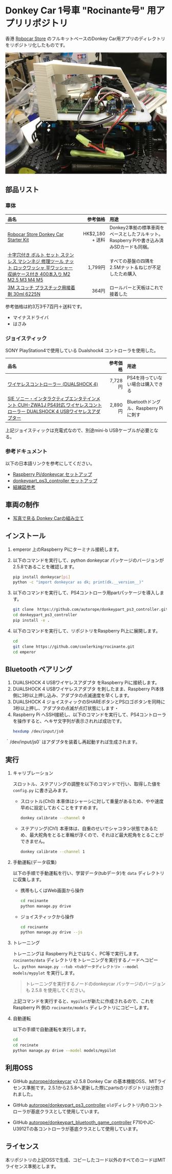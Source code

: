 # Donkey Car 1号車 "Rocinante号" 用アプリリポジトリ

香港 [Robocar Store](https://www.robocarstore.com/) のフルキットベースのDonkey Car用アプリのディレクトリをリポジトリ化したものです。

![my first donkey car](./docs/mycar.jpg)



## 部品リスト

### 車体

|品名|参考価格|用途|
|:-|-:|:-|
| [Robocar Store Donkey Car Starter Kit](https://www.robocarstore.com/) | HK$2,180 + 送料 | Donkey2準拠の標準車両をベースとしたフルキット。Raspberry Piや書き込み済みSDカードも同梱。 |
| [十字穴付き ボルト セット ステンレス マシンネジ 修理ツール ナット ロックワッシャ 平ワッシャー 収纳ケース付き 400本入り M2 M2.5 M3 M4 M5 ](https://amzn.to/2ReUdWE) | 1,799円 | すべての基盤の四隅を2.5Mナット＆ねじが不足したため購入 |
| [3M スコッチ プラスチック用接着剤 30ml 6225N](https://amzn.to/2RbUycP) | 364円 |ロールバーと天板はこれで接着した |

参考価格は約3万3千7百円＋送料です。

* マイナスドライバ
* はさみ

### ジョイスティック

SONY PlayStation4で使用している Dualshock4 コントローラを使用した。

|品名|参考価格|用途|
|:-|-:|:-|
| [ワイヤレスコントローラー (DUALSHOCK 4) ](https://amzn.to/2RcT4yV) | 7,728円 | PS4を持っていない場合は購入できる |
| [SIE ソニー・インタラクティブエンタテインメント CUH-ZWA1J PS4対応 ワイヤレスコントローラー DUALSHOCK 4 USBワイヤレスアダプター](https://www.yodobashi.com/product/100000001003225422/) | 2,890円 | Bluetoothドングル、Raspberry Piに刺す|

上記ジョイスティックは充電式なので、別途mini-b USBケーブルが必要となる。

### 参考ドキュメント

以下の日本語リンクを参考にしてください。

* [Raspberry Pi/donkeycar セットアップ](https://github.com/coolerking/donkeycar_jpdocs/blob/master/donkeycar/docs/guide/install_software.md)
* [donkeypart_ps3_controller セットアップ](https://github.com/coolerking/donkeycar_jpdocs/tree/master/donkeypart_ps3_controller)
* [結線図参考](https://www.slideshare.net/HoriTasuku/donkey-car)


## 車両の制作

* [写真で見る Donkey Carの組み立て](https://www.slideshare.net/HoriTasuku/donkey-car)

## インストール


1. emperor 上のRaspberry Piにターミナル接続します。

2. 以下のコマンドを実行して、python donkeycar パッケージのバージョンが2.5.8であることを確認します。
   ```bash
   pip install donkeycar[pi]
   python -c "import donkeycar as dk; print(dk.__version__)"
   ```

3. 以下のコマンドを実行して、PS4コントローラ用partパッケージを導入します。
   ```bash
   git clone　https://github.com/autorope/donkeypart_ps3_controller.git
   cd donkeypart_ps3_controller
   pip install -e .
   ```

4. 以下のコマンドを実行して、リポジトリをRaspberry Pi上に展開します。
   ```bash
   cd
   git clone https://github.com/coolerking/rocinante.git
   cd emperor
   ```

## Bluetooth ペアリング

1. DUALSHOCK 4 USBワイヤレスアダプタ をRaspberry Piに接続します。
2. DUALSHOCK 4 USBワイヤレスアダプタ を刺したまま、Raspberry Pi本体側に3秒以上押し込み、アダプタの点滅速度を早くします。
3. DUALSHOCK 4 ジョイスティックのSHAREボタンとPSロゴボタンを同時に3秒以上押し、アダプタの点滅が点灯状態にします・
4. Raspberry Pi へSSH接続し、以下のコマンドを実行して、PS4コントローラを操作すると、ヘキサ文字列が表示されれば成功です。
    ```bash
    hexdump /dev/input/js0
    ```

｀/dev/input/js0` はアダプタを装着し再起動すれば生成されます。

## 実行

1. キャリブレーション

   スロットル、ステアリングの調整を以下のコマンドで行い、取得した値を `config.py` に書き込みます。


   * スロットル(Ch0)
     本車体はシャーシに対して重量があるため、やや速度早めに設定しておくことをすすめます。
     ```bash
     donkey calibrate --channel 0
     ```

   * ステアリング(Ch1)
     本車体は、自重のせいでシャコタン状態であるため、最大舵角をとると車輪が浮くので、それほど最大舵角をとることができません。
     ```bash
     donkey calibrate --channel 1
     ```

2. 手動運転(データ収集)

   以下の手順で手動運転を行い、学習データ(tubデータ)を `data` ディレクトリに収集します。

   * 携帯もしくはWeb画面から操作
      ```bash
      cd rocinante
      python manage.py drive
      ```

   * ジョイスティックから操作
      ```bash
      cd rocinante
      python manage.py drive --js
      ```

3. トレーニング

   トレーニングは Raspberry Pi上ではなく、PC等で実行します。
   `rocinante/data` ディレクトリをトレーニングを実行するノードへコピーし、`python manage.py --tub <tubデータディレクトリ> --model models/mypylot` を実行します。

   > トレーニングを実行するノードのdonkeycar パッケージのバージョンも 2.5.8 を使用してください。

   上記コマンドを実行すると、`mypilot`が新たに作成されるので、これを Raspberry Pi 側の `rocinante/models` ディレクトリにコピーします。

4. 自動運転

   以下の手順で自動運転を実行します。
   ```bash
   cd
   cd rocinate
   python manage.py drive --model models/mypilot
   ```



## 利用OSS

* GitHub [autorope/donkeycar](https://github.com/autorope/donkeycar) v2.5.8
  Donkey Car の基本機能OSS、MITライセンス準拠です。2.5.1から2.5.8へ更新した際にpartsのリポジトリは分割されました。

* GitHub [autorope/donkeypart_ps3_controller](https://github.com/autorope/donkeypart_ps3_controller)
  `old`ディレクトリ内のコントローラが基底クラスとして使用しています。

* GitHub [autorope/donkeypart_bluetooth_game_controller](https://github.com/autorope/donkeypart_bluetooth_game_controller)
  F710やJC-U3912Tの各コントローラが基底クラスとして使用しています。

## ライセンス

本リポジトリの上記OSSで生成、コピーしたコード以外のすべてのコードはMITライセンス準拠とします。
